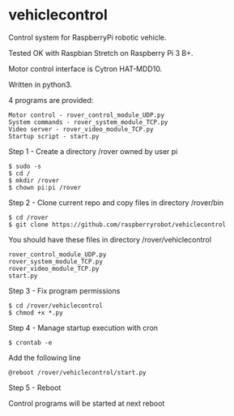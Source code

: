 # vehiclecontrol

Control system for RaspberryPi robotic vehicle.

Tested OK with Raspbian Stretch on Raspberry Pi 3 B+.

Motor control interface is Cytron HAT-MDD10.

Written in python3.

4 programs are provided:

	Motor control - rover_control_module_UDP.py
	System commands - rover_system_module_TCP.py
	Video server - rover_video_module_TCP.py
	Startup script - start.py

Step 1 - Create a directory /rover owned by user pi

	$ sudo -s
	$ cd /
	$ mkdir /rover
	$ chown pi:pi /rover

Step 2 - Clone current repo and copy files in directory /rover/bin

	$ cd /rover
	$ git clone https://github.com/raspberryrobot/vehiclecontrol

You should have these files in directory /rover/vehiclecontrol

	rover_control_module_UDP.py
	rover_system_module_TCP.py
	rover_video_module_TCP.py
	start.py

Step 3 - Fix program permissions

	$ cd /rover/vehiclecontrol
	$ chmod +x *.py

Step 4 - Manage startup execution with cron 
	
	$ crontab -e

Add the following line

	@reboot /rover/vehiclecontrol/start.py
	
Step 5 - Reboot

Control programs will be started at next reboot

